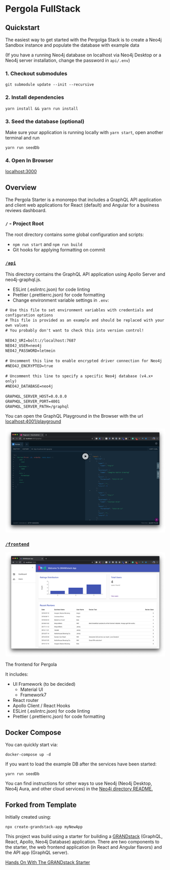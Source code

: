 
# Pergola FullStack



## Quickstart

The easiest way to get started with the Pergolga Stack is to create a Neo4j Sandbox instance and populate the database with example data 

(If you have a running Neo4j database on localhost via Neo4j Desktop or a Neo4j server installation, change the password in `api/.env`)

### 1. Checkout submodules


```
git submodule update --init --recursive
```

### 2. Install dependencies 

```
yarn install && yarn run install
```

### 3. Seed the database (optional)

Make sure your application is running locally with `yarn start`, open another terminal and run

```
yarn run seedDb
```

### 4. Open In Browser

[localhost:3000](http://localhost:3000/)

## Overview

The Pergola Starter is a monorepo that includes a GraphQL API application and client web applications for React (default) and Angular for a business reviews dashboard.

### `/` - Project Root

The root directory contains some global configuration and scripts:

- `npm run start` and `npm run build`
- Git hooks for applying formatting on commit

### [`/api`](./api)


This directory contains the GraphQL API application using Apollo Server and neo4j-graphql.js.

- ESLint (.eslintrc.json) for code linting
- Prettier (.prettierrc.json) for code formatting
- Change environment variable settings in `.env`:

```
# Use this file to set environment variables with credentials and configuration options
# This file is provided as an example and should be replaced with your own values
# You probably don't want to check this into version control!

NEO4J_URI=bolt://localhost:7687
NEO4J_USER=neo4j
NEO4J_PASSWORD=letmein

# Uncomment this line to enable encrypted driver connection for Neo4j
#NEO4J_ENCRYPTED=true

# Uncomment this line to specify a specific Neo4j database (v4.x+ only)
#NEO4J_DATABASE=neo4j

GRAPHQL_SERVER_HOST=0.0.0.0
GRAPHQL_SERVER_PORT=4001
GRAPHQL_SERVER_PATH=/graphql

```

You can open the GraphQL Playground in the Browser with the url [localhost:4001/playground](http://localhost:4001/graphql)

![](img/graphql-playground.png)

### [`/frontend`](./frontend)

![](img/grandstack-app.png)

The frontend for Pergola 

It includes:

- UI Framework (to be decided)
    - Material UI
    - Framework7
- React router
- Apollo Client / React Hooks
- ESLint (.eslintrc.json) for code linting
- Prettier (.prettierrc.json) for code formatting


## Docker Compose

You can quickly start via:

```
docker-compose up -d
```

If you want to load the example DB after the services have been started:

```
yarn run seedDb
```

You can find instructions for other ways to use Neo4j (Neo4j Desktop, Neo4j Aura, and other cloud services) in the [Neo4j directory README.](./neo4j)

## Forked from Template

Initially created using:

```
npx create-grandstack-app myNewApp
```

This project was build using a starter for building a [GRANDstack](https://grandstack.io) (GraphQL, React, Apollo, Neo4j Database) application. There are two components to the starter, the web frontend application (in React and Angular flavors) and the API app (GraphQL server).

[Hands On With The GRANDstack Starter](http://www.youtube.com/watch?v=1JLs166lPc)

